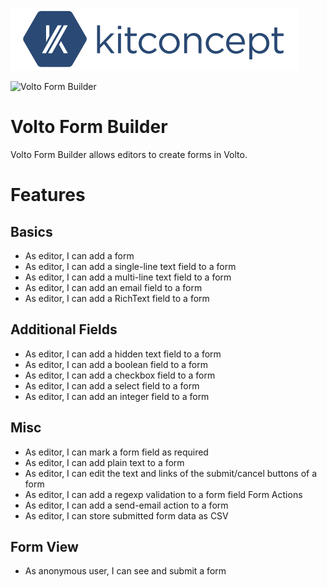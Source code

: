 
![kitconcept GmbH](https://raw.githubusercontent.com/kitconcept/volto-form-builder/master/kitconcept.png)

![Volto Form Builder](https://github.com/kitconcept/volto-form-builder/workflows/Volto%20Form%20Builder/badge.svg)

# Volto Form Builder

Volto Form Builder allows editors to create forms in Volto.

# Features

## Basics

- As editor, I can add a form
- As editor, I can add a single-line text field to a form
- As editor, I can add a multi-line text field to a form
- As editor, I can add an email field to a form
- As editor, I can add a RichText field to a form

## Additional Fields

- As editor, I can add a hidden text field to a form
- As editor, I can add a boolean field to a form
- As editor, I can add a checkbox field to a form
- As editor, I can add a select field to a form
- As editor, I can add an integer field to a form

## Misc
- As editor, I can mark a form field as required
- As editor, I can add plain text to a form
- As editor, I can edit the text and links of the submit/cancel buttons of a form
- As editor, I can add a regexp validation to a form field
Form Actions
- As editor, I can add a send-email action to a form
- As editor, I can store submitted form data as CSV

## Form View

- As anonymous user, I can see and submit a form

